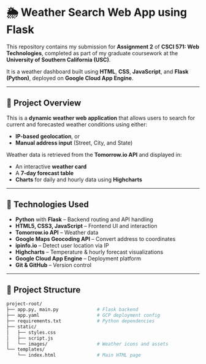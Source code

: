 # 🌦️ Weather Search Web App using Flask

This repository contains my submission for **Assignment 2** of **CSCI 571: Web Technologies**, completed as part of my graduate coursework at the **University of Southern California (USC)**.

It is a weather dashboard built using **HTML**, **CSS**, **JavaScript**, and **Flask (Python)**, deployed on **Google Cloud App Engine**.

---

## 📌 Project Overview

This is a **dynamic weather web application** that allows users to search for current and forecasted weather conditions using either:
- **IP-based geolocation**, or
- **Manual address input** (Street, City, and State)

Weather data is retrieved from the **Tomorrow.io API** and displayed in:
- An interactive **weather card**
- A **7-day forecast table**
- **Charts** for daily and hourly data using **Highcharts**

---

## 🧰 Technologies Used

- **Python** with **Flask** – Backend routing and API handling
- **HTML5, CSS3, JavaScript** – Frontend UI and interaction
- **Tomorrow.io API** – Weather data
- **Google Maps Geocoding API** – Convert address to coordinates
- **ipinfo.io** – Detect user location via IP
- **Highcharts** – Temperature & hourly forecast visualizations
- **Google Cloud App Engine** – Deployment platform
- **Git & GitHub** – Version control

---

## 📁 Project Structure

```bash
project-root/
├── app.py, main.py              # Flask backend
├── app.yaml                     # GCP deployment config
├── requirements.txt             # Python dependencies
├── static/
│   ├── styles.css
│   ├── script.js
│   └── images/                  # Weather icons and assets
└── templates/
    └── index.html               # Main HTML page





